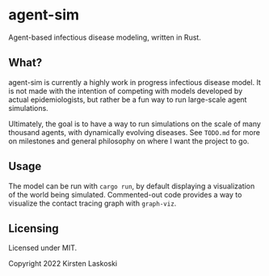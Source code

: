 # agent-sim

Agent-based infectious disease modeling, written in Rust.

## What?

agent-sim is currently a highly work in progress infectious disease model. It is
not made with the intention of competing with models developed by actual
epidemiologists, but rather be a fun way to run large-scale agent simulations.

Ultimately, the goal is to have a way to run simulations on the scale of many
thousand agents, with dynamically evolving diseases. See `TODO.md` for more on
milestones and general philosophy on where I want the project to go.

## Usage

The model can be run with `cargo run`, by default displaying a visualization of
the world being simulated. Commented-out code provides a way to visualize the
contact tracing graph with `graph-viz`.

## Licensing

Licensed under MIT.

Copyright 2022 Kirsten Laskoski

